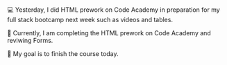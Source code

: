 💻 Yesterday, I did HTML prework on Code Academy in preparation for my full stack bootcamp next week such as videos and tables.

📖 Currently, I am completing the HTML prework on Code Academy and reviwing Forms.

🎯 My goal is to finish the course today.

  
